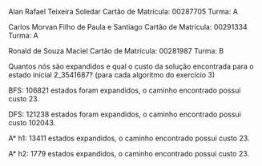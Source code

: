 Alan Rafael Teixeira Soledar 
Cartão de Matrícula: 00287705
Turma: A

Carlos Morvan Filho de Paula e Santiago
Cartão de Matrícula: 00291334
Turma: A

Ronald de Souza Maciel 
Cartão de Matrícula: 00281987 
Turma: B

Quantos nós são expandidos e qual o custo da solução encontrada para o estado inicial 2_3541687? (para cada algoritmo do exercício 3)

BFS: 106821 estados foram expandidos, o caminho encontrado possui custo 23.

DFS: 121238 estados foram expandidos, o caminho encontrado possui custo 102043.

A* h1: 13411 estados expandidos, o caminho encontrado possui custo 23.

A* h2: 1779 estados expandidos, o caminho encontrado possui custo 23.

